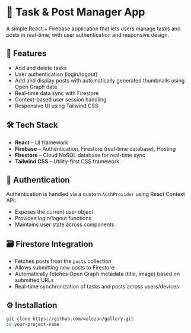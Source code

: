 # 📌 Task & Post Manager App

A simple React + Firebase application that lets users manage tasks and posts in real-time, with user authentication and responsive design.

## 🚀 Features

- Add and delete tasks
- User authentication (login/logout)
- Add and display posts with automatically generated thumbnails using Open Graph data
- Real-time data sync with Firestore
- Context-based user session handling
- Responsive UI using Tailwind CSS

## 🛠️ Tech Stack

- **React** – UI framework
- **Firebase** – Authentication, Firestore (real-time database), Hosting
- **Firestore** – Cloud NoSQL database for real-time sync
- **Tailwind CSS** – Utility-first CSS framework

## 🔐 Authentication

Authentication is handled via a custom `AuthProvider` using React Context API:
- Exposes the current user object
- Provides login/logout functions
- Maintains user state across components

## 🗃️ Firestore Integration

- Fetches posts from the `posts` collection
- Allows submitting new posts to Firestore
- Automatically fetches Open Graph metadata (title, image) based on submitted URLs
- Real-time synchronization of tasks and posts across users/devices

## ⚙️ Installation

```bash
git clone https://github.com/wolczan/gallery.git
cd your-project-name
